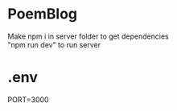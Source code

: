# PoemBlog

Make npm i in server folder to get dependencies</br>
"npm run dev" to run server

# .env
PORT=3000
